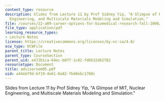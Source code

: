 ```yaml
---
content_type: resource
description: Slides from Lecture 11 by Prof Sidney Yip, "A Glimpse of MIT, Nuclear
  Engineering, and Multiscale Materials Modeling and Simulation."
file: /courses/22-a09-career-options-for-biomedical-research-fall-2006/a44ebf9dbf194e618a82fb40ebc1788c_advisorsem05.pdf
file_type: application/pdf
learning_resource_types:
- Lecture Notes
license: https://creativecommons.org/licenses/by-nc-sa/4.0/
ocw_type: OCWFile
parent_title: Lecture Notes
parent_type: CourseSection
parent_uid: e472b1ca-64ec-b07f-1c02-fd6b32d62f82
resourcetype: Document
title: advisorsem05.pdf
uid: a44ebf9d-bf19-4e61-8a82-fb40ebc1788c
---
```

Slides from Lecture 11 by Prof Sidney Yip, "A Glimpse of MIT, Nuclear Engineering, and Multiscale Materials Modeling and Simulation."